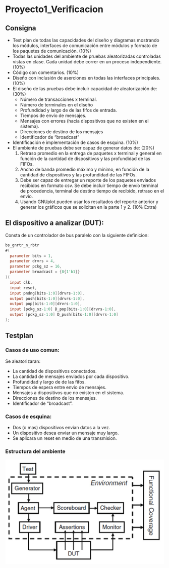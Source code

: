 # Proyecto1_Verificacion
## Consigna
* Test plan de todas las capacidades del diseño y diagramas mostrando los 
módulos, interfaces de comunicación entre módulos y formato de los 
paquetes de comunicación. (10%)
* Todas las unidades del ambiente de pruebas aleatorizadas controladas vistas 
en clase. Cada unidad debe correr en un proceso independiente. (10%)
* Código con comentarios. (10%)
* Diseño con inclusión de aserciones en todas las interfaces principales.(10%)
* El diseño de las pruebas debe incluir capacidad de aleatorización de: (30%)
  * Número de transacciones x terminal.
  * Número de terminales en el diseño
  * Profundidad y largo de de las fifos de entrada.
  * Tiempos de envío de mensajes.
  * Mensajes con errores (hacia dispositivos que no existen en el sistema).
  * Direcciones de destino de los mensajes
  * Identificador de “broadcast”
* Identificación e implementación de casos de esquina. (10%)
* El ambiente de pruebas debe ser capaz de generar datos de: (20%)
  1. Retraso promedio en la entrega de paquetes x terminal y general en 
función de la cantidad de dispositivos y las profundidad de las FIFOs.
  2. Ancho de banda promedio máximo y mínimo, en función de la 
cantidad de dispositivos y las profundidad de las FIFOs.
  3. Debe ser capaz de entregar un reporte de los paquetes enviados 
recibidos en formato csv. Se debe incluir tiempo de envío terminal 
de procedencia, terminal de destino tiempo de recibido, retraso en 
el envío.
  4. Usando GNUplot pueden usar los resultados del reporte anterior y 
generar los gráficos que se solicitan en la parte 1 y 2. (10% Extra)

## El dispositivo a analizar (DUT):
Consta de un controlador de bus paralelo con la siguiente definicion:
```Verilog
bs_gnrtr_n_rbtr 
#( 
  parameter bits = 1,
  parameter drvrs = 4, 
  parameter pckg_sz = 16, 
  parameter broadcast = {8{1'b1}}
)(
  input clk,
  input reset,
  input pndng[bits-1:0][drvrs-1:0],
  output push[bits-1:0][drvrs-1:0],
  output pop[bits-1:0][drvrs-1:0],
  input [pckg_sz-1:0] D_pop[bits-1:0][drvrs-1:0],
  output [pckg_sz-1:0] D_push[bits-1:0][drvrs-1:0]
);
```

## Testplan
### Casos de uso comun:
Se aleatorizaran:
* La cantidad de dispositivos conectados.
* La cantidad de mensajes enviados por cada dispositivo.
* Profundidad y largo de de las fifos.
* Tiempos de espera entre envío de mensajes.
* Mensajes a dispositivos que no existen en el sistema.
* Direcciones de destino de los mensajes.
* Identificador de “broadcast”.

### Casos de esquina:
* Dos (o mas) dispositivos envian datos a la vez.
* Un dispositivo desea enviar un mensaje muy largo.
* Se aplicara un reset en medio de una transmision.

### Estructura del ambiente
![alt text](https://github.com/Pablopabota/Proyecto1_Verificacion/blob/main/Estructura_del_ambiente.jpg?raw=true)
